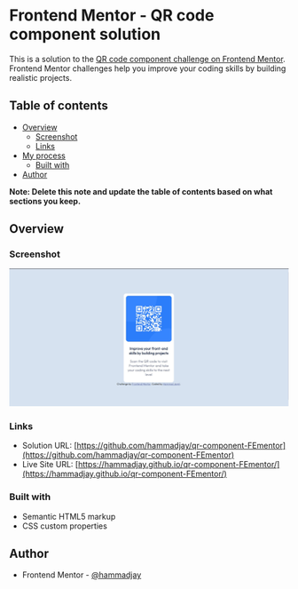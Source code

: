 # Frontend Mentor - QR code component solution

This is a solution to the [QR code component challenge on Frontend Mentor](https://www.frontendmentor.io/challenges/qr-code-component-iux_sIO_H). Frontend Mentor challenges help you improve your coding skills by building realistic projects. 

## Table of contents

- [Overview](#overview)
  - [Screenshot](#screenshot)
  - [Links](#links)
- [My process](#my-process)
  - [Built with](#built-with)
- [Author](#author)

**Note: Delete this note and update the table of contents based on what sections you keep.**

## Overview

### Screenshot

![](./Screenshot.jpg)

### Links

- Solution URL: [https://github.com/hammadjay/qr-component-FEmentor](https://github.com/hammadjay/qr-component-FEmentor)
- Live Site URL: [https://hammadjay.github.io/qr-component-FEmentor/](https://hammadjay.github.io/qr-component-FEmentor/)

### Built with

- Semantic HTML5 markup
- CSS custom properties

## Author
- Frontend Mentor - [@hammadjay](https://www.frontendmentor.io/profile/hammadjay)